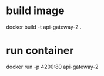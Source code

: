 # build image

docker build -t api-gateway-2 .

# run container

docker run -p 4200:80 api-gateway-2
